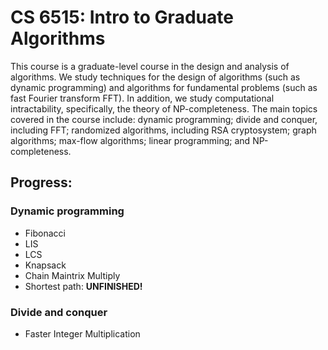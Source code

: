 # CS 6515: Intro to Graduate Algorithms

This course is a graduate-level course in the design and analysis of algorithms. We study techniques for the design of algorithms (such as dynamic programming) and algorithms for fundamental problems (such as fast Fourier transform FFT). In addition, we study computational intractability, specifically, the theory of NP-completeness. The main topics covered in the course include: dynamic programming; divide and conquer, including FFT; randomized algorithms, including RSA cryptosystem;  graph algorithms; max-flow algorithms; linear programming; and NP-completeness.

## Progress:

### Dynamic programming
* Fibonacci 
* LIS 
* LCS
* Knapsack
* Chain Maintrix  Multiply
* Shortest path: **UNFINISHED!**


### Divide and conquer
* Faster Integer Multiplication
